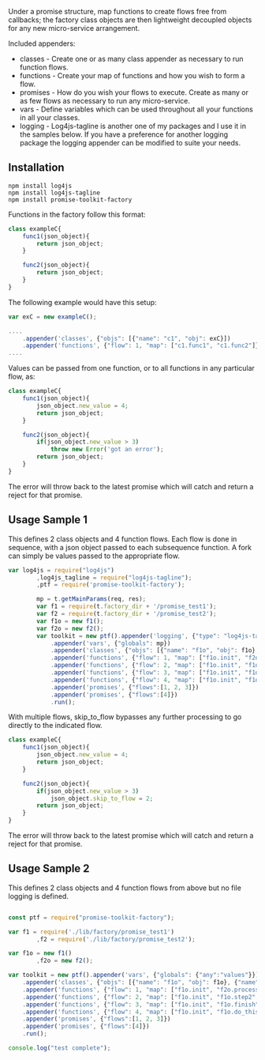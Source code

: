 
Under a promise structure, map functions to create flows free from callbacks; the factory class objects are then lightweight decoupled objects for any new micro-service arrangement.

Included appenders:

* classes - Create one or as many class appender as necessary to run function flows.
* functions - Create your map of functions and how you wish to form a flow.
* promises - How do you wish your flows to execute. Create as many or as few flows as necessary to run any micro-service.
* vars - Define variables which can be used throughout all your functions in all your classes.
* logging - Log4js-tagline is another one of my packages and I use it in the samples below. If you have a preference for another logging package the logging appender can be modified to suite your needs.

Installation
---------
```
npm install log4js
npm install log4js-tagline
npm install promise-toolkit-factory

```

Functions in the factory follow this format:

```javascript
class exampleC{
	func1(json_object){
		return json_object;
	}

	func2(json_object){
		return json_object;
	}
}
```

The following example would have this setup:

```javascript
var exC = new exampleC();

....
	.appender('classes', {"objs": [{"name": "c1", "obj": exC}])
	.appender('functions', {"flow": 1, "map": ["c1.func1", "c1.func2"]})
....
```

Values can be passed from one function, or to all functions in any particular flow, as:

```javascript
class exampleC{
	func1(json_object){
		json_object.new_value = 4;
		return json_object;
	}

	func2(json_object){
		if(json_object.new_value > 3)
			throw new Error('got an error');
		return json_object;
	}
}
```

The error will throw back to the latest promise which will catch and return a reject for that promise.

## Usage Sample 1

This defines 2 class objects and 4 function flows. Each flow is done in sequence, with a json object passed to each subsequence function. A fork can simply be values passed to the appropriate flow.

```js
var log4js = require("log4js")
		,log4js_tagline = require("log4js-tagline");
		,ptf = require('promise-toolkit-factory');

		mp = t.getMainParams(req, res);
		var f1 = require(t.factory_dir + '/promise_test1');
		var f2 = require(t.factory_dir + '/promise_test2');
		var f1o = new f1();
		var f2o = new f2();
		var toolkit = new ptf().appender('logging', {"type": "log4js-tagline", "log": t.log, "logger": t.logger})
			.appender('vars', {"globals": mp})
			.appender('classes', {"objs": [{"name": "f1o", "obj": f1o}, {"name": "f2o", "obj": f2o}]})
			.appender('functions', {"flow": 1, "map": ["f1o.init", "f2o.process", "f1o.step1", "f1o.step4", "f2o.set_init_opts"]})
			.appender('functions', {"flow": 2, "map": ["f1o.init", "f1o.step2", "f1o.step5"]})
			.appender('functions', {"flow": 3, "map": ["f1o.init", "f1o.finish"]})
			.appender('functions', {"flow": 4, "map": ["f1o.init", "f1o.do_this"]})
			.appender('promises', {"flows":[1, 2, 3]})
			.appender('promises', {"flows":[4]})
			.run();
```		

With multiple flows, skip_to_flow bypasses any further processing to go directly to the indicated flow. 

```js
class exampleC{
	func1(json_object){
		json_object.new_value = 4;
		return json_object;
	}

	func2(json_object){
		if(json_object.new_value > 3)
			json_object.skip_to_flow = 2;
		return json_object;
	}
}
```		

The error will throw back to the latest promise which will catch and return a reject for that promise.
		

## Usage Sample 2

This defines 2 class objects and 4 function flows from above but no file logging is defined. 

```js

const ptf = require("promise-toolkit-factory");

var f1 = require('./lib/factory/promise_test1')
		,f2 = require('./lib/factory/promise_test2');

var f1o = new f1()
		,f2o = new f2();

var toolkit = new ptf().appender('vars', {"globals": {"any":"values"}})
	.appender('classes', {"objs": [{"name": "f1o", "obj": f1o}, {"name": "f2o", "obj": f2o}]})
	.appender('functions', {"flow": 1, "map": ["f1o.init", "f2o.process", "f1o.step1", "f1o.step4", "f2o.set_init_opts"]})
	.appender('functions', {"flow": 2, "map": ["f1o.init", "f1o.step2", "f1o.step5"]})
	.appender('functions', {"flow": 3, "map": ["f1o.init", "f1o.finish"]})
	.appender('functions', {"flow": 4, "map": ["f1o.init", "f1o.do_this"]})
	.appender('promises', {"flows":[1, 2, 3]})
	.appender('promises', {"flows":[4]})
	.run();

console.log("test complete");

```		
